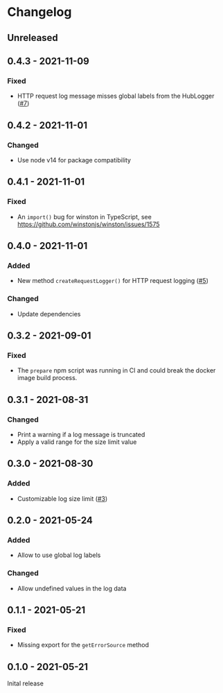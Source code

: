 # Changelog

## Unreleased

## 0.4.3 - 2021-11-09

### Fixed
* HTTP request log message misses global labels from the HubLogger ([#7](https://devtopia.esri.com/dc/hub-logger/pull/7))

## 0.4.2 - 2021-11-01

### Changed
* Use node v14 for package compatibility

## 0.4.1 - 2021-11-01

### Fixed
* An `import()` bug for winston in TypeScript, see https://github.com/winstonjs/winston/issues/1575

## 0.4.0 - 2021-11-01

### Added
* New method `createRequestLogger()`  for HTTP request logging ([#5](https://devtopia.esri.com/dc/hub-logger/pull/5))

### Changed
* Update dependencies

## 0.3.2 - 2021-09-01

### Fixed
* The `prepare` npm script was running in CI and could break the docker image build process.

## 0.3.1 - 2021-08-31

### Changed
* Print a warning if a log message is truncated
* Apply a valid range for the size limit value

## 0.3.0 - 2021-08-30

### Added
* Customizable log size limit ([#3](https://devtopia.esri.com/dc/hub-logger/pull/3))

## 0.2.0 - 2021-05-24

### Added
* Allow to use global log labels

### Changed
* Allow undefined values in the log data

## 0.1.1 - 2021-05-21

### Fixed
* Missing export for the `getErrorSource` method

## 0.1.0 - 2021-05-21

Inital release